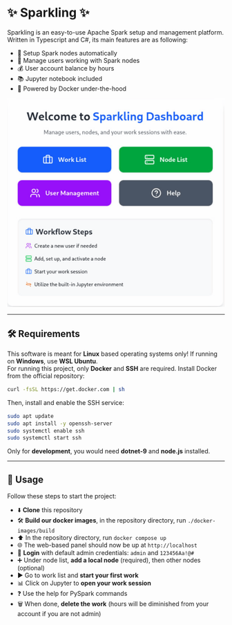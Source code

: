 # ✨ Sparkling ✨
Sparkling is an easy-to-use Apache Spark setup and management platform. Written in Typescript and C#, its main features are as following:
*   🚀 Setup Spark nodes automatically
*   👥 Manage users working with Spark nodes
*   💰 User account balance by hours
*   📚 Jupyter notebook included
*   🐳 Powered by Docker under-the-hood

![screenshot](dashboard.png)

---
## 🛠️ Requirements
This software is meant for **Linux** based operating systems only! If running on **Windows**, use **WSL Ubuntu**.  
For running this project, only **Docker** and **SSH** are required. Install Docker from the official repository:
```bash
curl -fsSL https://get.docker.com | sh
```
Then, install and enable the SSH service:
```bash
sudo apt update
sudo apt install -y openssh-server
sudo systemctl enable ssh
sudo systemctl start ssh
```

Only for **development**, you would need **dotnet-9** and **node.js** installed.

---

## 🚀 Usage
Follow these steps to start the project:
*   ⬇️ **Clone** this repository
*   🛠️ **Build our docker images**, in the repository directory, run `./docker-images/build`
*   ⬆️ In the repository directory, run `docker compose up`
*   🌐 The web-based panel should now be up at `http://localhost`
*   🔑 **Login** with default admin credentials: `admin` and `123456Aa!@#`
*   ➕ Under node list, **add a local node** (required), then other nodes (optional)
*   ▶️ Go to work list and **start your first work**
*   📊 Click on Jupyter to **open your work session**
*   ❓ Use the help for PySpark commands
*   🗑️ When done, **delete the work** (hours will be diminished from your account if you are not admin)